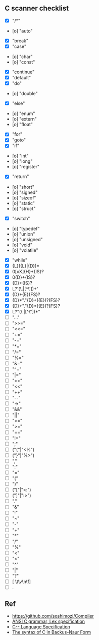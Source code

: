 ## C scanner checklist
- [x] "/*"
- [o] "auto"
- [x] "break"
- [x] "case"
- [o] "char"
- [o] "const"
- [x] "continue"
- [x] "default"
- [x] "do"
- [o] "double"
- [x] "else"
- [o] "enum"
- [o] "extern"
- [o] "float"
- [x] "for"
- [x] "goto"
- [x] "if"
- [o] "int"
- [o] "long"
- [o] "register"
- [x] "return"
- [o] "short"
- [o] "signed"
- [o] "sizeof"
- [o] "static"
- [o] "struct"
- [x] "switch"
- [o] "typedef"
- [o] "union"
- [o] "unsigned"
- [o] "void"
- [o] "volatile"
- [x] "while"
- [x] {L}({L}|{D})*
- [x] 0[xX]{H}+{IS}?
- [x] 0{D}+{IS}?
- [x] {D}+{IS}?
- [x] L?'(\\.|[^\\'])+'
- [x] {D}+{E}{FS}?
- [x] {D}*"."{D}+({E})?{FS}?
- [x] {D}+"."{D}*({E})?{FS}?
- [x] L?\"(\\.|[^\\"])*\"
- [ ] "..."
- [ ] ">>="
- [ ] "<<="
- [ ] "+="
- [ ] "-="
- [ ] "*="
- [ ] "/="
- [ ] "%="
- [ ] "&="
- [ ] "^="
- [ ] "|="
- [ ] ">>"
- [ ] "<<"
- [ ] "++"
- [ ] "--"
- [ ] "->"
- [ ] "&&"
- [ ] "||"
- [ ] "<="
- [ ] ">="
- [ ] "=="
- [ ] "!="
- [ ] ";"
- [ ] ("{"|"<%")
- [ ] ("}"|"%>")
- [ ] ","
- [ ] ":"
- [ ] "="
- [ ] "("
- [ ] ")"
- [ ] ("["|"<:")
- [ ] ("]"|":>")
- [ ] "."
- [ ] "&"
- [ ] "!"
- [ ] "~"
- [ ] "-"
- [ ] "+"
- [ ] "*"
- [ ] "/"
- [ ] "%"
- [ ] "<"
- [ ] ">"
- [ ] "^"
- [ ] "|"
- [ ] "?"
- [ ] [ \t\v\n\f]
- [ ] .

## Ref
* https://github.com/soshimozi/Compiler
* [ANSI C grammar, Lex specification](http://www.lysator.liu.se/c/ANSI-C-grammar-l.html)
* [C-- Language Specification](https://www2.cs.arizona.edu/~debray/Teaching/CSc453/DOCS/cminusminusspec.html)
* [The syntax of C in Backus-Naur Form](https://cs.wmich.edu/~gupta/teaching/cs4850/sumII06/The%20syntax%20of%20C%20in%20Backus-Naur%20form.htm)